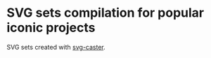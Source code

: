 # SVG sets compilation for popular iconic projects

SVG sets created with [svg-caster](https://github.com/icons8/svg-caster).
